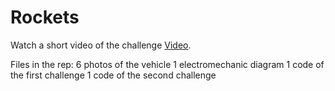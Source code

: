# Rockets

Watch a short video of the challenge [Video](https://youtu.be/1nSl26NC-5U).

Files in the rep:
6 photos of the vehicle
1 electromechanic diagram
1 code of the first challenge
1 code of the second challenge
